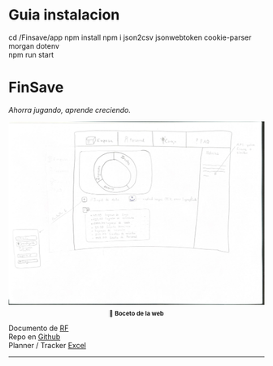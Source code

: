 
# Guia instalacion

cd /Finsave/app
npm install
npm i json2csv jsonwebtoken cookie-parser morgan dotenv<br>
npm run start




# FinSave  
_Ahorra jugando, aprende creciendo._

<div align="center">
  <img src="imagen.png" alt="Diagrama de la App" width="650"><br>
  <sub>📌 <b>Boceto de la web</b></sub>
</div>

Documento de [RF](https://ceu365-my.sharepoint.com/:w:/g/personal/gabriel_lazovskyigual_usp_ceu_es/EUta0UbD4RhMsot5hp6VB7MBX9FZESix9fx7_nO_TtEOJA?e=d8dmcj)<br>
Repo en [Github](https://github.com/gabriellazovsky/FinSave) <br>
Planner / Tracker [Excel](https://ceu365-my.sharepoint.com/:x:/g/personal/gabriel_lazovskyigual_usp_ceu_es/EWb1pyBopRxLh-Lyw6ZotAgBfAv7Ny9QGAhdEXcQ0_AqCQ?e=PEez7y)<br>

---

